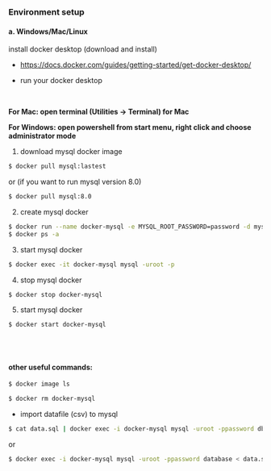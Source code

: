 ### Environment setup 

#### a. Windows/Mac/Linux

install docker desktop (download and install)

- https://docs.docker.com/guides/getting-started/get-docker-desktop/

- run your docker desktop


<br>

**For Mac: open terminal (Utilities -> Terminal) for Mac**

**For Windows: open powershell from start menu, right click and choose administrator mode**



1. download mysql docker image


```bash
$ docker pull mysql:lastest
```

  or (if you want to run mysql version 8.0)

```bash
$ docker pull mysql:8.0
```



2. create mysql docker

```bash
$ docker run --name docker-mysql -e MYSQL_ROOT_PASSWORD=password -d mysql:latest
$ docker ps -a
```

3. start mysql docker

```bash
$ docker exec -it docker-mysql mysql -uroot -p
```

4. stop mysql docker

```bash
$ docker stop docker-mysql	
```

5. start mysql docker

```bash
$ docker start docker-mysql
```



<br><br>

#### other useful commands:

```bash
$ docker image ls
```

```bash
$ docker rm docker-mysql
```

- import datafile (csv) to mysql


```bash
$ cat data.sql | docker exec -i docker-mysql mysql -uroot -ppassword db_name
```

  or

```bash
$ docker exec -i docker-mysql mysql -uroot -ppassword database < data.sql
```



